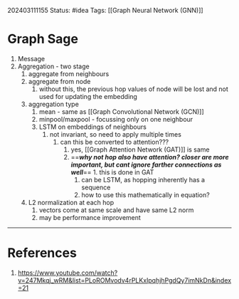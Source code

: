 202403111155
Status: #idea
Tags: [[Graph Neural Network (GNN)]]

# Graph Sage


1. Message
2. Aggregation - two stage
	1. aggregate from neighbours
	2. aggregate from node 
		1. without this, the previous hop values of node will be lost and not used for updating the embedding
	3. aggregation type
		1. mean - same as [[Graph Convolutional Network (GCN)]]
		2. minpool/maxpool - focussing only on one neighbour
		3. LSTM on embeddings of neighbours
			1. not invariant, so need to apply multiple times
				1. can this be converted to attention???
					1. yes,  [[Graph Attention Network (GAT)]] is same
					2. ==***why not hop also have attention? closer are more important, but cant ignore farther connections as well***==
							1. this is done in GAT
						1. can be LSTM, as hopping inherently has a sequence
						2. how to use this mathematically in equation?
	4. L2 normalization at each hop
		1. vectors come at same scale and have same L2 norm
		2. may be performance improvement
---
# References

1. https://www.youtube.com/watch?v=247Mkqj_wRM&list=PLoROMvodv4rPLKxIpqhjhPgdQy7imNkDn&index=21